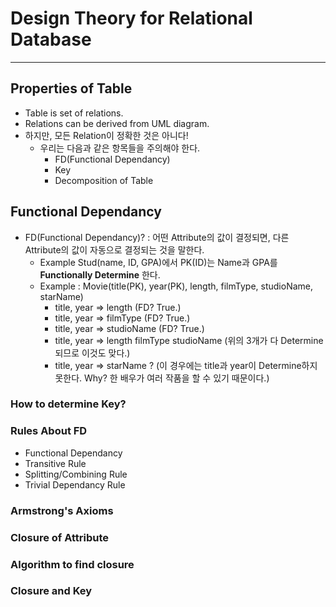 # Design Theory for Relational Database
---
## Properties of Table
- Table is set of relations.
- Relations can be derived from UML diagram.
- 하지만, 모든 Relation이 정확한 것은 아니다!
  - 우리는 다음과 같은 항목들을 주의해야 한다.
    - FD(Functional Dependancy)
    - Key
    - Decomposition of Table
## Functional Dependancy
- FD(Functional Dependancy)? : 어떤 Attribute의 값이 결정되면, 다른 Attribute의 값이 자동으로 결정되는 것을 말한다.
  - Example Stud(name, ID, GPA)에서 PK(ID)는 Name과 GPA를 __Functionally Determine__ 한다.
  - Example : Movie(title(PK), year(PK), length, filmType, studioName, starName)
    - title, year => length (FD? True.)
    - title, year => filmType (FD? True.)
    - title, year => studioName (FD? True.)
    - title, year => length filmType studioName (위의 3개가 다 Determine 되므로 이것도 맞다.)
    - title, year => starName ? (이 경우에는 title과 year이 Determine하지 못한다. Why? 한 배우가 여러 작품을 할 수 있기 때문이다.)

### How to determine Key?

### Rules About FD
- Functional Dependancy
- Transitive Rule
- Splitting/Combining Rule
- Trivial Dependancy Rule

### Armstrong's Axioms

### Closure of Attribute
### Algorithm to find closure
### Closure and Key 
